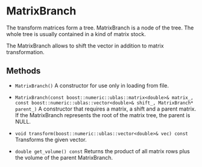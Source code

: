 # MatrixBranch

The transform matrices form a tree. MatrixBranch is a node of the tree. The whole tree is usually contained in a kind of matrix stock.

The MatrixBranch allows to shift the vector in addition to matrix transformation.

## Methods

* ```MatrixBranch()``` A constructor for use only in loading from file.
* ```MatrixBranch(const boost::numeric::ublas::matrix<double>& matrix_, const boost::numeric::ublas::vector<double>& shift_, MatrixBranch* parent_)``` A constructor that requires a matrix, a shift and a parent matrix. If the MatrixBranch represents the root of the matrix tree, the parent is NULL.

* ```void transform(boost::numeric::ublas::vector<double>& vec) const``` Transforms the given vector.
* ```double get_volume() const``` Returns the product of all matrix rows plus the volume of the parent MatrixBranch.
